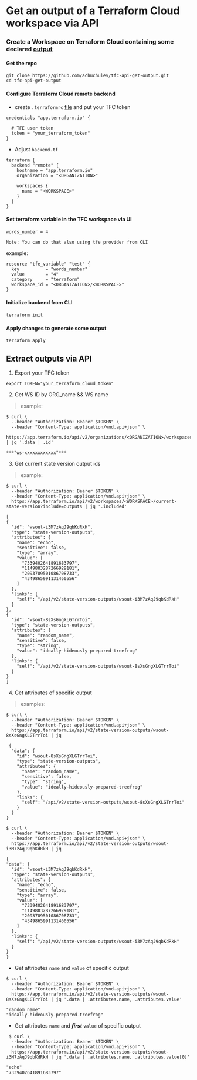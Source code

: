# Get an output of a Terraform Cloud workspace via API

### Create a Workspace on Terraform Cloud containing some declared [output](https://www.terraform.io/docs/configuration/outputs.html)

#### Get the repo

```
git clone https://github.com/achuchulev/tfc-api-get-output.git
cd tfc-api-get-output
```

#### Configure Terraform Cloud remote backend

- create `.terraformrc` [file](https://www.terraform.io/docs/commands/cli-config.html) and put your TFC token

```
credentials "app.terraform.io" {
  
  # TFE user token
  token = "your_terraform_token"
}
```

- Adjust `backend.tf`

```
terraform {
  backend "remote" {
    hostname = "app.terraform.io"
    organization = "<ORGANIZATION>"

    workspaces {
      name = "<WORKSPACE>"
    }
  }
}
```

#### Set terraform variable in the TFC workspace via UI

```
words_number = 4
```

`Note: You can do that also using tfe provider from CLI`

example:

```
resource "tfe_variable" "test" {
  key          = "words_number"
  value        = "4"
  category     = "terraform"
  workspace_id = "<ORGANIZATION>/<WORKSPACE>"
}
```

#### Initialize backend from CLI

```
terraform init
```

#### Apply changes to generate some output

```
terraform apply
```

## Extract outputs via API

1. Export your TFC token

```
export TOKEN="your_terraform_cloud_token"
```

2. Get WS ID by ORG_name && WS name

> example:

```
$ curl \
  --header "Authorization: Bearer $TOKEN" \
  --header "Content-Type: application/vnd.api+json" \
  https://app.terraform.io/api/v2/organizations/<ORGANIZATION>/workspaces/<WORKSPACE> | jq '.data | .id'
```

```
***"ws-xxxxxxxxxxxx"***
```
	
3. Get current state version output ids

  > example:
  
  ```
  $ curl \
    --header "Authorization: Bearer $TOKEN" \
    --header "Content-Type: application/vnd.api+json" \
    https://app.terraform.io/api/v2/workspaces/<WORKSPACE>/current-state-version?include=outputs | jq '.included'
  ```
  
  ```
[
  {
    "id": "wsout-i3M7zAqJ9qbKdRkH",
    "type": "state-version-outputs",
    "attributes": {
      "name": "echo",
      "sensitive": false,
      "type": "array",
      "value": [
        "7339402641891683797",
        "1149883287266929181",
        "2093789501086708733",
        "4349865991131460556"
      ]
    },
    "links": {
      "self": "/api/v2/state-version-outputs/wsout-i3M7zAqJ9qbKdRkH"
    }
  },
  {
    "id": "wsout-8sXsGngXLGTrrToi",
    "type": "state-version-outputs",
    "attributes": {
      "name": "random_name",
      "sensitive": false,
      "type": "string",
      "value": "ideally-hideously-prepared-treefrog"
    },
    "links": {
      "self": "/api/v2/state-version-outputs/wsout-8sXsGngXLGTrrToi"
    }
  }
]
  ```
  
4. Get attributes of specific output
   
  > examples:
  
  ```
  $ curl \
    --header "Authorization: Bearer $TOKEN" \
    --header "Content-Type: application/vnd.api+json" \
    https://app.terraform.io/api/v2/state-version-outputs/wsout-8sXsGngXLGTrrToi | jq
  ```
  
  ```
   {
    "data": {
      "id": "wsout-8sXsGngXLGTrrToi",
      "type": "state-version-outputs",
      "attributes": {
        "name": "random_name",
        "sensitive": false,
        "type": "string",
        "value": "ideally-hideously-prepared-treefrog"
      },
      "links": {
        "self": "/api/v2/state-version-outputs/wsout-8sXsGngXLGTrrToi"
      }
    }
  }
  ```
  
  ```
  $ curl \
    --header "Authorization: Bearer $TOKEN" \
    --header "Content-Type: application/vnd.api+json" \
    https://app.terraform.io/api/v2/state-version-outputs/wsout-i3M7zAqJ9qbKdRkH | jq
  ```
  
  ```
{
  "data": {
    "id": "wsout-i3M7zAqJ9qbKdRkH",
    "type": "state-version-outputs",
    "attributes": {
      "name": "echo",
      "sensitive": false,
      "type": "array",
      "value": [
        "7339402641891683797",
        "1149883287266929181",
        "2093789501086708733",
        "4349865991131460556"
      ]
    },
    "links": {
      "self": "/api/v2/state-version-outputs/wsout-i3M7zAqJ9qbKdRkH"
    }
  }
}
  ```
  
  - Get attributes `name` and `value` of specific output
  
  ```
  $ curl \
    --header "Authorization: Bearer $TOKEN" \
    --header "Content-Type: application/vnd.api+json" \
    https://app.terraform.io/api/v2/state-version-outputs/wsout-8sXsGngXLGTrrToi | jq '.data | .attributes.name, .attributes.value'
  ```
  
  ```
  "random_name"
  "ideally-hideously-prepared-treefrog"
  ```
  
  - Get attributes `name` and ***first*** `value` of specific output
  
  ```
   $ curl \
    --header "Authorization: Bearer $TOKEN" \
    --header "Content-Type: application/vnd.api+json" \ 
    https://app.terraform.io/api/v2/state-version-outputs/wsout-i3M7zAqJ9qbKdRkH | jq '.data | .attributes.name, .attributes.value[0]'
  ```
  
  ```
  "echo"
  "7339402641891683797"
  ```
  
